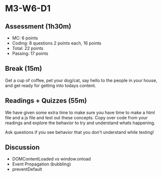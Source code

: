 # M3-W6-D1

## Assessment (1h30m)

- MC: 6 points
- Coding: 8 questions 2 points each, 16 points
- Total: 22 points
- Passing: 17 points

## Break (15m)

Get a cup of coffee, pet your dog/cat, say hello to the people in your house,
and get ready for getting into todays content.

## Readings + Quizzes (55m)

We have given some extra time to make sure you have time to make a html file and
a js file and test out these concepts. Copy over code from your readings and
explore the behavior to try and understand whats happening.

Ask questions if you see behavior that you don't understand while testing!

## Discussion

- DOMContentLoaded vs window.onload
- Event Propagation (bubbling)
- preventDefault
